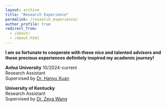 ```yaml
---
layout: archive
title: "Research Experience"
permalink: /research_experience/
author_profile: true
redirect_from: 
  - /about/
  - /about.html
---
```


**I am so fortunate to cooperate with these nice and talented advisors and these precious experiences definitely inspired my academic journey!**


**Anhui University**                                       10/2024-current<br>
Research Assistant<br>
Supervised by [Dr. Hanyu Xuan](https://xuanhanyu.github.io/)


**University of Kentucky**<br>
Research Assistant<br>
Supervised by [Dr. Zeya Wang](https://zeyawang.github.io)

